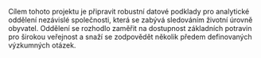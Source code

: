 Cílem tohoto projektu je připravit robustní datové podklady pro analytické oddělení nezávislé společnosti, která se zabývá sledováním životní úrovně obyvatel. Oddělení se rozhodlo zaměřit na dostupnost základních potravin pro širokou veřejnost a snaží se zodpovědět několik předem definovaných výzkumných otázek.
